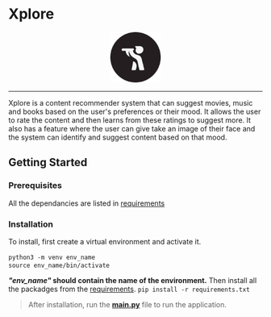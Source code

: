 # Xplore

<p align="center">
    <img width="100" height="100" src="https://github.com/tauseef09/Xplore-Content-Exploration-Assistant-/blob/master/logo/logo.png">
</p>

---

Xplore is a content recommender system that can suggest movies, music and books based on the user's preferences or their mood.
It allows the user to rate the content and then learns from these ratings to suggest more.
It also has a feature where the user can give take an image of their face and the system can identify and suggest content based on that mood.

## Getting Started

### Prerequisites
All the dependancies are listed in [requirements]("https://github.com/tauseef09/Xplore-Content-Exploration-Assistant-/blob/master/requirements.txt")

### Installation
To install, first create a virtual environment and activate it.
```
python3 -m venv env_name
source env_name/bin/activate
```
***"env_name"* should contain the name of the environment.**
Then install all the packadges from the [requirements]("https://github.com/tauseef09/Xplore-Content-Exploration-Assistant-/blob/master/requirements.txt").
`pip install -r requirements.txt`

> After installation, run the [**main.py**]("https://github.com/tauseef09/Xplore-Content-Exploration-Assistant-/blob/master/main.py") file to run the application.
